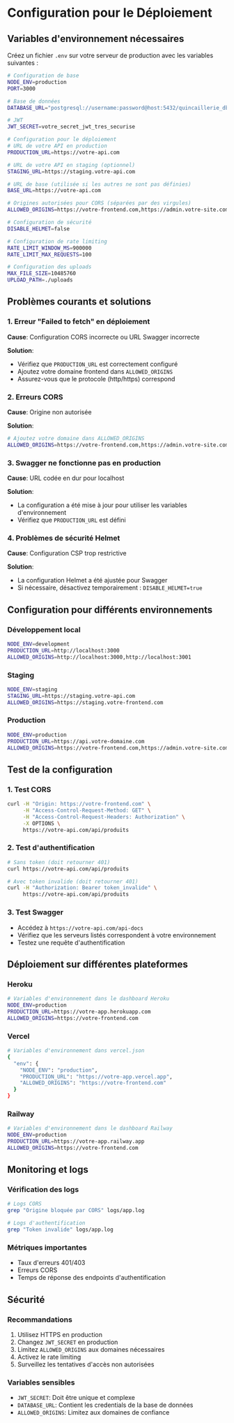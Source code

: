 # Configuration pour le Déploiement

## Variables d'environnement nécessaires

Créez un fichier `.env` sur votre serveur de production avec les variables suivantes :

```bash
# Configuration de base
NODE_ENV=production
PORT=3000

# Base de données
DATABASE_URL="postgresql://username:password@host:5432/quincaillerie_db"

# JWT
JWT_SECRET=votre_secret_jwt_tres_securise

# Configuration pour le déploiement
# URL de votre API en production
PRODUCTION_URL=https://votre-api.com

# URL de votre API en staging (optionnel)
STAGING_URL=https://staging.votre-api.com

# URL de base (utilisée si les autres ne sont pas définies)
BASE_URL=https://votre-api.com

# Origines autorisées pour CORS (séparées par des virgules)
ALLOWED_ORIGINS=https://votre-frontend.com,https://admin.votre-site.com

# Configuration de sécurité
DISABLE_HELMET=false

# Configuration de rate limiting
RATE_LIMIT_WINDOW_MS=900000
RATE_LIMIT_MAX_REQUESTS=100

# Configuration des uploads
MAX_FILE_SIZE=10485760
UPLOAD_PATH=./uploads
```

## Problèmes courants et solutions

### 1. Erreur "Failed to fetch" en déploiement

**Cause**: Configuration CORS incorrecte ou URL Swagger incorrecte

**Solution**:
- Vérifiez que `PRODUCTION_URL` est correctement configuré
- Ajoutez votre domaine frontend dans `ALLOWED_ORIGINS`
- Assurez-vous que le protocole (http/https) correspond

### 2. Erreurs CORS

**Cause**: Origine non autorisée

**Solution**:
```bash
# Ajoutez votre domaine dans ALLOWED_ORIGINS
ALLOWED_ORIGINS=https://votre-frontend.com,https://admin.votre-site.com,https://votre-api.com
```

### 3. Swagger ne fonctionne pas en production

**Cause**: URL codée en dur pour localhost

**Solution**:
- La configuration a été mise à jour pour utiliser les variables d'environnement
- Vérifiez que `PRODUCTION_URL` est défini

### 4. Problèmes de sécurité Helmet

**Cause**: Configuration CSP trop restrictive

**Solution**:
- La configuration Helmet a été ajustée pour Swagger
- Si nécessaire, désactivez temporairement : `DISABLE_HELMET=true`

## Configuration pour différents environnements

### Développement local
```bash
NODE_ENV=development
PRODUCTION_URL=http://localhost:3000
ALLOWED_ORIGINS=http://localhost:3000,http://localhost:3001
```

### Staging
```bash
NODE_ENV=staging
STAGING_URL=https://staging.votre-api.com
ALLOWED_ORIGINS=https://staging.votre-frontend.com
```

### Production
```bash
NODE_ENV=production
PRODUCTION_URL=https://api.votre-domaine.com
ALLOWED_ORIGINS=https://votre-frontend.com,https://admin.votre-site.com
```

## Test de la configuration

### 1. Test CORS
```bash
curl -H "Origin: https://votre-frontend.com" \
     -H "Access-Control-Request-Method: GET" \
     -H "Access-Control-Request-Headers: Authorization" \
     -X OPTIONS \
     https://votre-api.com/api/produits
```

### 2. Test d'authentification
```bash
# Sans token (doit retourner 401)
curl https://votre-api.com/api/produits

# Avec token invalide (doit retourner 401)
curl -H "Authorization: Bearer token_invalide" \
     https://votre-api.com/api/produits
```

### 3. Test Swagger
- Accédez à `https://votre-api.com/api-docs`
- Vérifiez que les serveurs listés correspondent à votre environnement
- Testez une requête d'authentification

## Déploiement sur différentes plateformes

### Heroku
```bash
# Variables d'environnement dans le dashboard Heroku
NODE_ENV=production
PRODUCTION_URL=https://votre-app.herokuapp.com
ALLOWED_ORIGINS=https://votre-frontend.com
```

### Vercel
```bash
# Variables d'environnement dans vercel.json
{
  "env": {
    "NODE_ENV": "production",
    "PRODUCTION_URL": "https://votre-app.vercel.app",
    "ALLOWED_ORIGINS": "https://votre-frontend.com"
  }
}
```

### Railway
```bash
# Variables d'environnement dans le dashboard Railway
NODE_ENV=production
PRODUCTION_URL=https://votre-app.railway.app
ALLOWED_ORIGINS=https://votre-frontend.com
```

## Monitoring et logs

### Vérification des logs
```bash
# Logs CORS
grep "Origine bloquée par CORS" logs/app.log

# Logs d'authentification
grep "Token invalide" logs/app.log
```

### Métriques importantes
- Taux d'erreurs 401/403
- Erreurs CORS
- Temps de réponse des endpoints d'authentification

## Sécurité

### Recommandations
1. Utilisez HTTPS en production
2. Changez `JWT_SECRET` en production
3. Limitez `ALLOWED_ORIGINS` aux domaines nécessaires
4. Activez le rate limiting
5. Surveillez les tentatives d'accès non autorisées

### Variables sensibles
- `JWT_SECRET`: Doit être unique et complexe
- `DATABASE_URL`: Contient les credentials de la base de données
- `ALLOWED_ORIGINS`: Limitez aux domaines de confiance 